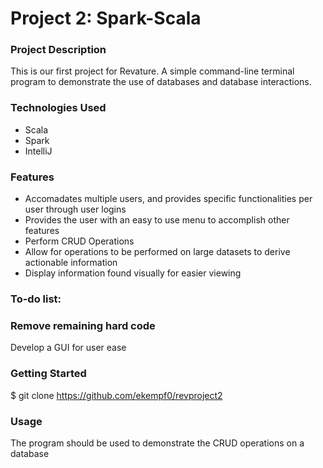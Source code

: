 # Project 2: Spark-Scala 

### Project Description
This is our first project for Revature. A simple command-line terminal program to demonstrate the use of databases and database interactions.

### Technologies Used
- Scala
- Spark
- IntelliJ

### Features
- Accomadates multiple users, and provides specific functionalities per user through user logins
- Provides the user with an easy to use menu to accomplish other features
- Perform CRUD Operations
- Allow for operations to be performed on large datasets to derive actionable information
- Display information found visually for easier viewing

### To-do list:

### Remove remaining hard code
Develop a GUI for user ease

### Getting Started
$ git clone https://github.com/ekempf0/revproject2

### Usage
The program should be used to demonstrate the CRUD operations on a database
